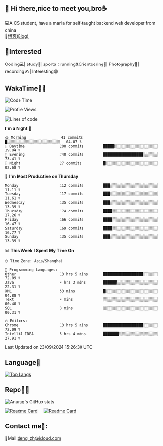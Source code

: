 👋 Hi there,nice to meet you,bro☕
---
💻A CS student, have a mania for self-taught backend web developer from china   
📌[博客(Blog)](https://github.com/HealUP/MyBlog)

 <!-- waka-box start -->
 <!-- waka-box end -->
 
🧲**Interested**
--
Coding💻| study📖| sports：running&Orienteering🏃‍| Photography📸| recording✍️| Interesting😁

WakaTime👨‍💻
---
<!--START_SECTION:waka-->
![Code Time](http://img.shields.io/badge/Code%20Time-1%2C851%20hrs%2012%20mins-blue)

![Profile Views](http://img.shields.io/badge/Profile%20Views-0-blue)

![Lines of code](https://img.shields.io/badge/From%20Hello%20World%20I%27ve%20Written-205.0%20thousand%20lines%20of%20code-blue)

**I'm a Night 🦉** 

```text
🌞 Morning                41 commits          █░░░░░░░░░░░░░░░░░░░░░░░░   04.07 % 
🌆 Daytime                200 commits         █████░░░░░░░░░░░░░░░░░░░░   19.84 % 
🌃 Evening                740 commits         ██████████████████░░░░░░░   73.41 % 
🌙 Night                  27 commits          █░░░░░░░░░░░░░░░░░░░░░░░░   02.68 % 
```
📅 **I'm Most Productive on Thursday** 

```text
Monday                   112 commits         ███░░░░░░░░░░░░░░░░░░░░░░   11.11 % 
Tuesday                  117 commits         ███░░░░░░░░░░░░░░░░░░░░░░   11.61 % 
Wednesday                135 commits         ███░░░░░░░░░░░░░░░░░░░░░░   13.39 % 
Thursday                 174 commits         ████░░░░░░░░░░░░░░░░░░░░░   17.26 % 
Friday                   166 commits         ████░░░░░░░░░░░░░░░░░░░░░   16.47 % 
Saturday                 169 commits         ████░░░░░░░░░░░░░░░░░░░░░   16.77 % 
Sunday                   135 commits         ███░░░░░░░░░░░░░░░░░░░░░░   13.39 % 
```


📊 **This Week I Spent My Time On** 

```text
🕑︎ Time Zone: Asia/Shanghai

💬 Programming Languages: 
Other                    13 hrs 5 mins       ██████████████████░░░░░░░   72.09 % 
Java                     4 hrs 3 mins        ██████░░░░░░░░░░░░░░░░░░░   22.31 % 
XML                      53 mins             █░░░░░░░░░░░░░░░░░░░░░░░░   04.88 % 
Text                     4 mins              ░░░░░░░░░░░░░░░░░░░░░░░░░   00.40 % 
SQL                      3 mins              ░░░░░░░░░░░░░░░░░░░░░░░░░   00.31 % 

🔥 Editors: 
Chrome                   13 hrs 5 mins       ██████████████████░░░░░░░   72.09 % 
IntelliJ IDEA            5 hrs 4 mins        ███████░░░░░░░░░░░░░░░░░░   27.91 % 
```


 Last Updated on 23/09/2024 15:26:30 UTC
<!--END_SECTION:waka-->

Language🚀
---
[![Top Langs](https://github-readme-stats.vercel.app/api/top-langs/?username=HealUP&layout=compact&hide_border=true)](https://github.com/HealUP)

Repo🧑‍💻
---
![Anurag's GitHub stats](https://github-readme-stats.vercel.app/api?username=HealUP&count_private=true&show_icons=true&theme=gruvbox&hide_border=true) 

[![Readme Card](https://github-readme-stats.vercel.app/api/pin/?username=HealUP&repo=InternetEy&theme=transparent)](https://github.com/HealUP/InternetEy) &emsp;
[![Readme Card](https://github-readme-stats.vercel.app/api/pin/?username=HealUP&repo=CampusExperience&theme=transparent)](https://github.com/HealUP/CampusExperience)


Contact me📱:
---
📮Mail:deng_zh@icloud.com  
